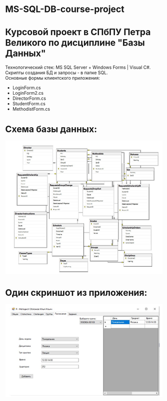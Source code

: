 # MS-SQL-DB-course-project
# Курсовой проект в СПбПУ Петра Великого по дисциплине "Базы Данных"
Технологический стек: MS SQL Server + Windows Forms | Visual C#.  
Скрипты создания БД и запросы - в папке SQL.  
Основные формы клиентского приложения:
* LoginForm.cs
* LoginForm2.cs
* DirectorForm.cs
* StudentForm.cs
* MethodistForm.cs  

# Схема базы данных:
![alt text](screenshots/db-scheme.jpg "Описание будет тут")

# Один скриншот из приложения:
![alt text](screenshots/methodist.jpg "Описание будет тут")
